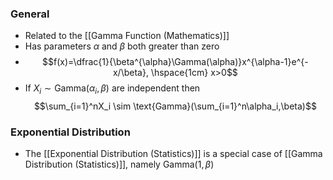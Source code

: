 ### General
- Related to the [[Gamma Function (Mathematics)]]
- Has parameters $\alpha$ and $\beta$ both greater than zero
- $$f(x)=\dfrac{1}{\beta^{\alpha}\Gamma(\alpha)}x^{\alpha-1}e^{-x/\beta}, \hspace{1cm} x>0$$
- If $X_i \sim \text{Gamma}(\alpha_i,\beta)$ are independent then 
$$\sum_{i=1}^nX_i \sim \text{Gamma}(\sum_{i=1}^n\alpha_i,\beta)$$

### Exponential Distribution
- The [[Exponential Distribution (Statistics)]] is a special case of [[Gamma Distribution (Statistics)]], namely $\text{Gamma}(1,\beta)$